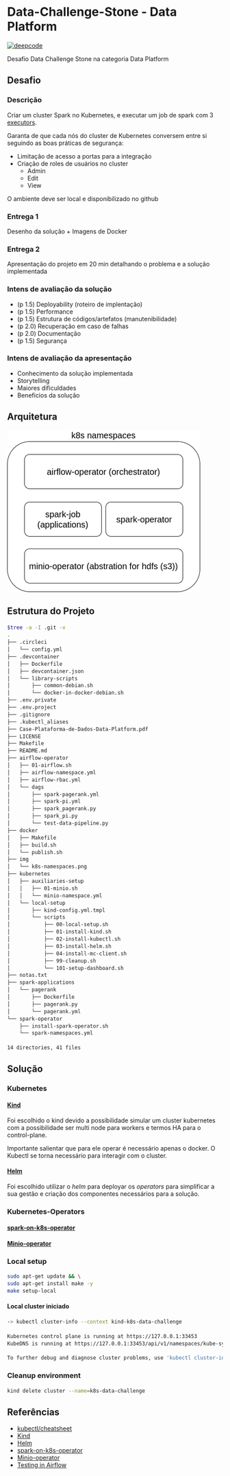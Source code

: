 # Data-Challenge-Stone - Data Platform

[![deepcode](https://www.deepcode.ai/api/gh/badge?key=eyJhbGciOiJIUzI1NiIsInR5cCI6IkpXVCJ9.eyJwbGF0Zm9ybTEiOiJnaCIsIm93bmVyMSI6ImFmb25zb2F1Z3VzdG8iLCJyZXBvMSI6ImRhdGEtY2hhbGxlbmdlLXN0b25lIiwiaW5jbHVkZUxpbnQiOmZhbHNlLCJhdXRob3JJZCI6MjMwNDAsImlhdCI6MTYxNzA1OTY3Nn0.yAAUnREvla7WJ8bzpoj_j_pZB7G6DY39r9llH7PSbHQ)](https://www.deepcode.ai/app/gh/afonsoaugusto/data-challenge-stone/_/dashboard?utm_content=gh%2Fafonsoaugusto%2Fdata-challenge-stone)

Desafio Data Challenge Stone na categoria Data Platform

## Desafio

### Descrição

Criar um cluster Spark no Kubernetes, e executar um job de spark com 3 [executors](https://spark.apache.org/docs/latest/cluster-overview.html#glossary).

Garanta de que cada nós do cluster de Kubernetes conversem entre si seguindo as boas práticas de segurança:

* Limitação de acesso a portas para a integração
* Criação de roles de usuários no cluster
  * Admin
  * Edit
  * View

O ambiente deve ser local e disponibilizado no github

### Entrega 1

Desenho da solução + Imagens de Docker

### Entrega 2

Apresentação do projeto em 20 min detalhando o problema e a solução implementada

### Intens de avaliação da solução

* (p 1.5) Deployability (roteiro de implentação)
* (p 1.5) Performance
* (p 1.5) Estrutura de códigos/artefatos (manutenibilidade)
* (p 2.0) Recuperação em caso de falhas
* (p 2.0) Documentação
* (p 1.5) Segurança

### Intens de avaliação da apresentação

* Conhecimento da solução implementada
* Storytelling
* Maiores dificuldades
* Beneficios da solução

## Arquitetura

![k8s-namespaces](img/k8s-namespaces.png)

## Estrutura do Projeto

```sh
$tree -a -I .git -v
.
├── .circleci
│   └── config.yml
├── .devcontainer
│   ├── Dockerfile
│   ├── devcontainer.json
│   └── library-scripts
│       ├── common-debian.sh
│       └── docker-in-docker-debian.sh
├── .env.private
├── .env.project
├── .gitignore
├── .kubectl_aliases
├── Case-Plataforma-de-Dados-Data-Platform.pdf
├── LICENSE
├── Makefile
├── README.md
├── airflow-operator
│   ├── 01-airflow.sh
│   ├── airflow-namespace.yml
│   ├── airflow-rbac.yml
│   └── dags
│       ├── spark-pagerank.yml
│       ├── spark-pi.yml
│       ├── spark_pagerank.py
│       ├── spark_pi.py
│       └── test-data-pipeline.py
├── docker
│   ├── Makefile
│   ├── build.sh
│   └── publish.sh
├── img
│   └── k8s-namespaces.png
├── kubernetes
│   ├── auxiliaries-setup
│   │   ├── 01-minio.sh
│   │   └── minio-namespace.yml
│   └── local-setup
│       ├── kind-config.yml.tmpl
│       └── scripts
│           ├── 00-local-setup.sh
│           ├── 01-install-kind.sh
│           ├── 02-install-kubectl.sh
│           ├── 03-install-helm.sh
│           ├── 04-install-mc-client.sh
│           ├── 99-cleanup.sh
│           └── 101-setup-dashboard.sh
├── notas.txt
├── spark-applications
│   └── pagerank
│       ├── Dockerfile
│       ├── pagerank.py
│       └── pagerank.yml
└── spark-operator
    ├── install-spark-operator.sh
    └── spark-namespaces.yml

14 directories, 41 files
```

## Solução

### Kubernetes

#### [Kind](https://kind.sigs.k8s.io/)

Foi escolhido o kind devido a possibilidade simular um cluster kubernetes com a possibilidade ser multi node para workers e termos HA para o control-plane.

Importante salientar que para ele operar é necessário apenas o docker. O Kubectl se torna necessário para interagir com o cluster.

#### [Helm](https://helm.sh/docs/)

Foi escolhido utilizar o *helm* para deployar os *operators* para simplificar a sua gestão e criação dos componentes necessários para a solução.

### Kubernetes-Operators

#### [spark-on-k8s-operator](https://github.com/GoogleCloudPlatform/spark-on-k8s-operator/)

#### [Minio-operator](https://github.com/minio/operator/blob/master/README.md)

### Local setup

```sh
sudo apt-get update && \
sudo apt-get install make -y
make setup-local
```

#### Local cluster iniciado

```sh
-> kubectl cluster-info --context kind-k8s-data-challenge

Kubernetes control plane is running at https://127.0.0.1:33453
KubeDNS is running at https://127.0.0.1:33453/api/v1/namespaces/kube-system/services/kube-dns:dns/proxy

To further debug and diagnose cluster problems, use 'kubectl cluster-info dump'.
```

### Cleanup environment

```sh
kind delete cluster --name=k8s-data-challenge
```

## Referências

* [kubectl/cheatsheet](https://kubernetes.io/pt/docs/reference/kubectl/cheatsheet/)
* [Kind](https://kind.sigs.k8s.io/)
* [Helm](https://helm.sh/docs/)
* [spark-on-k8s-operator](https://github.com/GoogleCloudPlatform/spark-on-k8s-operator/)
* [Minio-operator](https://github.com/minio/operator/blob/master/README.md)
* [Testing in Airflow](https://blog.usejournal.com/testing-in-airflow-part-1-dag-validation-tests-dag-definition-tests-and-unit-tests-2aa94970570c)